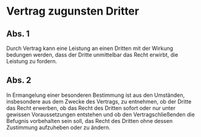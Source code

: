 # Vertrag zugunsten Dritter



## Abs. 1

 Durch Vertrag kann eine Leistung an einen Dritten mit der Wirkung bedungen werden, dass der Dritte unmittelbar das Recht erwirbt, die Leistung zu fordern.

## Abs. 2

 In Ermangelung einer besonderen Bestimmung ist aus den Umständen, insbesondere aus dem Zwecke des Vertrags, zu entnehmen, ob der Dritte das Recht erwerben, ob das Recht des Dritten sofort oder nur unter gewissen Voraussetzungen entstehen und ob den Vertragschließenden die Befugnis vorbehalten sein soll, das Recht des Dritten ohne dessen Zustimmung aufzuheben oder zu ändern. 

